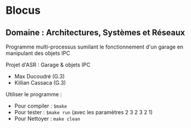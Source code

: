 # Blocus

## Domaine : Architectures, Systèmes et Réseaux

Programme multi-processus sumilant le fonctionnement d'un garage en manipulant des objets IPC 


Projet d'ASR : Garage & objets IPC

* Max Ducoudré (G.3)
* Killian Cassaca (G.3)


Utiliser le programme :
* Pour compiler : `$make`
* Pour tester   : `$make run` (avec les paramètres 2 3 2 3 2 1)
* Pour Nettoyer : `make clean`
